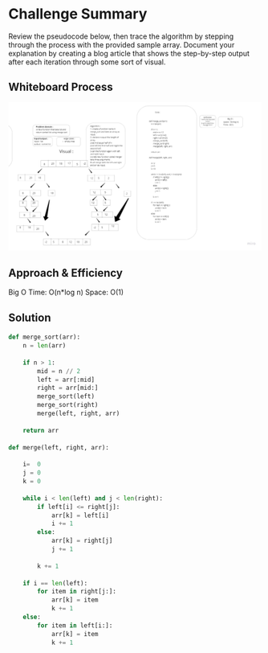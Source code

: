 
# Challenge Summary
Review the pseudocode below, then trace the algorithm by stepping through the process with the provided sample array. Document your explanation by creating a blog article that shows the step-by-step output after each iteration through some sort of visual.

## Whiteboard Process
![merge](./merge-sort.jpg)

## Approach & Efficiency
Big O
Time: O(n*log n)
Space: O(1)

## Solution

```py
def merge_sort(arr):
    n = len(arr)

    if n > 1:
        mid = n // 2
        left = arr[:mid]
        right = arr[mid:]
        merge_sort(left)
        merge_sort(right)
        merge(left, right, arr)

    return arr

def merge(left, right, arr):

    i=  0
    j = 0
    k = 0

    while i < len(left) and j < len(right):
        if left[i] <= right[j]:
            arr[k] = left[i]
            i += 1
        else:
            arr[k] = right[j]
            j += 1

        k += 1

    if i == len(left):
        for item in right[j:]:
            arr[k] = item
            k += 1
    else:
        for item in left[i:]:
            arr[k] = item
            k += 1




```
